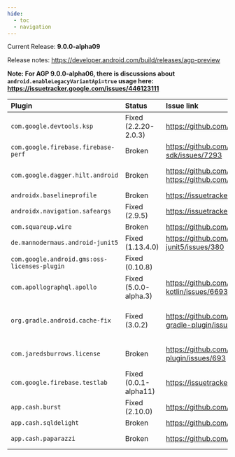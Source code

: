 ```yaml
---
hide:
  - toc
  - navigation  
---
```

Current Release: **9.0.0-alpha09**

Release notes: https://developer.android.com/build/releases/agp-preview

**Note: For AGP 9.0.0-alpha06, there is discussions about `android.enableLegacyVariantApi=true` usage here: https://issuetracker.google.com/issues/446123111**

| Plugin | Status | Issue link | Workarounds? | Notes |
|:---|:---|:---|:---|:---|
| `com.google.devtools.ksp` | Fixed (2.2.20-2.0.3) | https://github.com/google/ksp/pull/2579 | None | Note: KSP 2.0.3 was released, but only for Kotlin 2.2.20. Requesting release for previous versions as well. |
| `com.google.firebase.firebase-perf` | Broken | https://github.com/firebase/firebase-android-sdk/issues/7293 | None | |
| `com.google.dagger.hilt.android` | Broken | https://github.com/google/dagger/issues/4944<br>https://github.com/google/dagger/issues/4979 | <pre>android.newDsl=false<br>android.enableLegacyVariantApi=true</pre> | Second Gradle property should not be necessary, and only came about as of AGP 9.0.0-alpha06. |
| `androidx.baselineprofile` | Broken | https://issuetracker.google.com/issues/443311090 | `android.newDsl=false` | |
| `androidx.navigation.safeargs` | Fixed (2.9.5) | https://issuetracker.google.com/issues/442620441 | None | Addressed by https://r.android.com/3754932 |
| `com.squareup.wire` | Broken | https://github.com/square/wire/issues/3371 | `android.enableLegacyVariantApi=true` | |
| `de.mannodermaus.android-junit5` | Fixed (1.13.4.0) | https://github.com/mannodermaus/android-junit5/issues/380 | `android.newDsl=false` | |
| `com.google.android.gms:oss-licenses-plugin` | Fixed (0.10.8) | | `android.newDsl=false` | |
| `com.apollographql.apollo` | Fixed (5.0.0-alpha.3) | https://github.com/apollographql/apollo-kotlin/issues/6693 | `android.newDsl=false` | Addressed by https://github.com/apollographql/apollo-kotlin/pull/6703 |
| `org.gradle.android.cache-fix` | Fixed (3.0.2) | https://github.com/gradle/android-cache-fix-gradle-plugin/issues/447 | `android.newDsl=false` | Addressed by https://github.com/gradle/android-cache-fix-gradle-plugin/pull/1894. Requires >= AGP 9.0.0-alpha06 | |
| `com.jaredsburrows.license` | Broken | https://github.com/jaredsburrows/gradle-license-plugin/issues/693 | <pre>android.newDsl=false<br>android.enableLegacyVariantApi=true</pre> | Second Gradle property should not be necessary, and only came about as of AGP 9.0.0-alpha06. |
| `com.google.firebase.testlab` | Fixed (0.0.1-alpha11) | https://issuetracker.google.com/issues/444866155 | None | |
| `app.cash.burst` | Fixed (2.10.0) | https://github.com/cashapp/burst/issues/197 | None | Addressed by https://github.com/cashapp/burst/pull/200 |
| `app.cash.sqldelight` | Broken | https://github.com/sqldelight/sqldelight/issues/5940 | `android.newDsl=false` | |
| `app.cash.paparazzi` | Broken | https://github.com/cashapp/paparazzi/issues/2095 | `android.newDsl=false` | Will be addressed by https://github.com/cashapp/paparazzi/pull/2106 |
